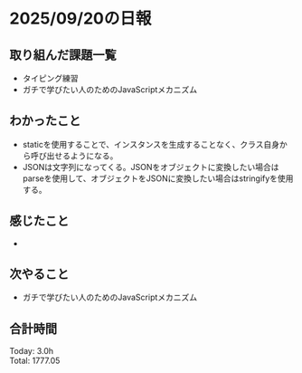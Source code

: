 # 2025/09/20の日報
## 取り組んだ課題一覧
* タイピング練習
* ガチで学びたい人のためのJavaScriptメカニズム
## わかったこと 
* staticを使用することで、インスタンスを生成することなく、クラス自身から呼び出せるようになる。
* JSONは文字列になってくる。JSONをオブジェクトに変換したい場合はparseを使用して、オブジェクトをJSONに変換したい場合はstringifyを使用する。
## 感じたこと
* 
## 次やること
* ガチで学びたい人のためのJavaScriptメカニズム
##  合計時間 
Today: 3.0h<br>
Total: 1777.05
